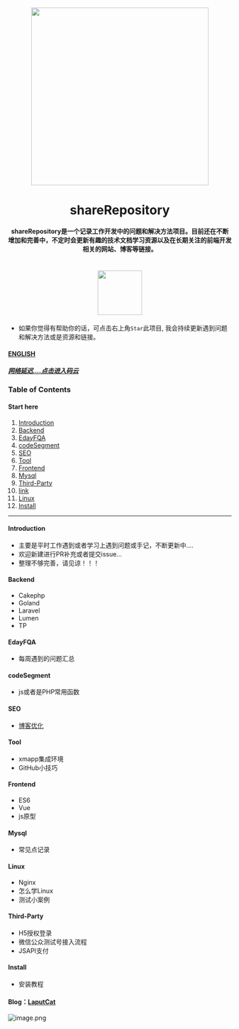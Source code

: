 

<h1 align="center"><a target="_blank" herf="https://gitub.com/fuduoluo/shareRepository" alt="shareRepository"><img src="https://i.loli.net/2020/04/08/D47fFg53xr2GEdk.png" width = "400" style="max-width:100%;align:center"/></a></h1>

<h1 align="center">&nbsp;shareRepository&nbsp;</h1>

<h4 align="center">shareRepository是一个记录工作开发中的问题和解决方法项目。目前还在不断增加和完善中，不定时会更新有趣的技术文档学习资源以及在长期关注的前端开发相关的网站、博客等链接。</h4>

<h1 align="center"><img src="https://img.shields.io/badge/PRs-welcome-brightgreen.svg?style=flat-square" width = "100" /></h1>

* 如果你觉得有帮助你的话，可点击右上角`Star`此项目, 我会持续更新遇到问题和解决方法或是资源和链接。

#### [ENGLISH](https://github.com/fuduoluo/shareRepository/blob/master/README.en.md)

##### [网络延迟....点击进入码云](https://gitee.com/s_lindan/shareRepository.git)

### Table  of Contents

#### Start here

1. [Introduction](#Introduction)
2. [Backend](#Backend)
3. [EdayFQA](#EdayFQA)
4. [codeSegment](#codeSegment)
5. [SEO](#SEO)
6. [Tool](#Tool)
7. [Frontend](#Frontend)
8. [Mysql](#Mysql)
9. [Third-Party](#Third-Party)
10. [link](#link)
11. [Linux](#Linux)
12. [Install](#Install)

___



#### Introduction

- 主要是平时工作遇到或者学习上遇到问题或手记，不断更新中....
- 欢迎新建进行PR补充或者提交issue...
- 整理不够完善，请见谅！！！

#### Backend
- Cakephp
- Goland
- Laravel
- Lumen
- TP
#### EdayFQA

- 每周遇到的问题汇总

#### codeSegment

- js或者是PHP常用函数

#### SEO

- [博客优化](https://www.phpcoder.club/posts/895444f1.html)

#### Tool

- xmapp集成环境
- GitHub小技巧

#### Frontend

- ES6
- Vue
- js原型

#### Mysql

- 常见点记录

#### Linux
 - Nginx
 - 怎么学Linux
 - 测试小案例
#### Third-Party

- H5授权登录
- 微信公众测试号接入流程
- JSAPI支付
#### Install 
- 安装教程
#### Blog：[LaputCat](https://www.phpcoder.club/)

![image.png](https://i.loli.net/2020/04/08/w2lTrb8pREieOtJ.png)